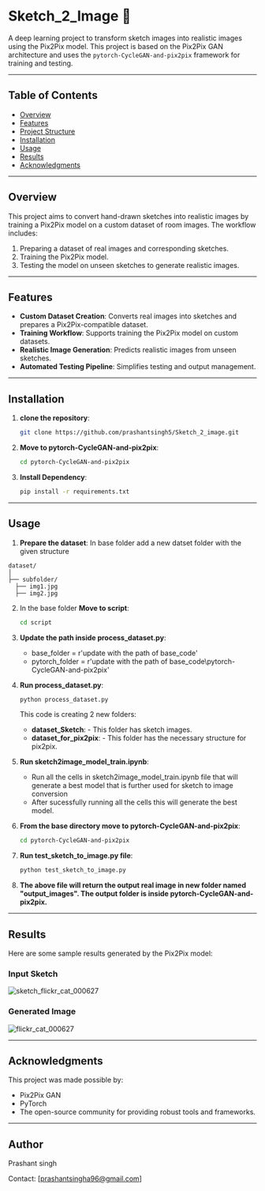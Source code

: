 # Sketch_2_Image 🌟

A deep learning project to transform sketch images into realistic images using the Pix2Pix model. This project is based on the Pix2Pix GAN architecture and uses the `pytorch-CycleGAN-and-pix2pix` framework for training and testing.

---

## Table of Contents
- [Overview](#overview)
- [Features](#features)
- [Project Structure](#project-structure)
- [Installation](#installation)
- [Usage](#usage)
- [Results](#results)
- [Acknowledgments](#acknowledgments)

---

## Overview
This project aims to convert hand-drawn sketches into realistic images by training a Pix2Pix model on a custom dataset of room images. The workflow includes:
1. Preparing a dataset of real images and corresponding sketches.
2. Training the Pix2Pix model.
3. Testing the model on unseen sketches to generate realistic images.

---

## Features
- **Custom Dataset Creation**: Converts real images into sketches and prepares a Pix2Pix-compatible dataset.
- **Training Workflow**: Supports training the Pix2Pix model on custom datasets.
- **Realistic Image Generation**: Predicts realistic images from unseen sketches.
- **Automated Testing Pipeline**: Simplifies testing and output management.

---

## Installation

1. **clone the repository**:
   ```bash
   git clone https://github.com/prashantsingh5/Sketch_2_image.git
   ```

2. **Move to pytorch-CycleGAN-and-pix2pix**:
   ```bash
   cd pytorch-CycleGAN-and-pix2pix
   ```

3. **Install Dependency**:
   ```bash
   pip install -r requirements.txt
   ```
---

## Usage

1. **Prepare the dataset**:
   In base folder add a new datset folder with the given structure

  ```plaintext
dataset/                     
│
├── subfolder/                      
    ├── img1.jpg         
    ├── img2.jpg          

```

2. In the base folder **Move to script**:
   ```bash
   cd script
   ```

3. **Update the path inside process_dataset.py**:
   - base_folder = r'update with the path of base_code'
   - pytorch_folder = r'update with the path of base_code\pytorch-CycleGAN-and-pix2pix'
  
4. **Run process_dataset.py**:
   ```bash
   python process_dataset.py
   ```

      This code is creating 2 new folders:
      - **dataset_Sketch**: - This folder has sketch images.
      - **dataset_for_pix2pix**: - This folder has the necessary structure for pix2pix.

5. **Run sketch2image_model_train.ipynb**:
   - Run all the cells in sketch2image_model_train.ipynb file that will generate a best model that is further used for sketch to image conversion
   - After sucessfully running all the cells this will generate the best model.
  
6. **From the base directory move to pytorch-CycleGAN-and-pix2pix**:
   ```bash
   cd pytorch-CycleGAN-and-pix2pix
   ```
   
7. **Run test_sketch_to_image.py file**:
   ```bash
   python test_sketch_to_image.py
   ```

8. **The above file will return the output real image in new folder named "output_images". The output folder is inside  pytorch-CycleGAN-and-pix2pix.**

---

## Results
Here are some sample results generated by the Pix2Pix model:

### Input Sketch
![sketch_flickr_cat_000627](https://github.com/user-attachments/assets/c9e29508-bdd9-4869-88f2-c0dcf56bb53e)


### Generated Image
![flickr_cat_000627](https://github.com/user-attachments/assets/c5d22024-7ab8-432b-8c27-78adebcc292b)

---

## Acknowledgments
This project was made possible by:

- Pix2Pix GAN
- PyTorch
- The open-source community for providing robust tools and frameworks.

---

## Author

Prashant singh

Contact: [prashantsingha96@gmail.com]
